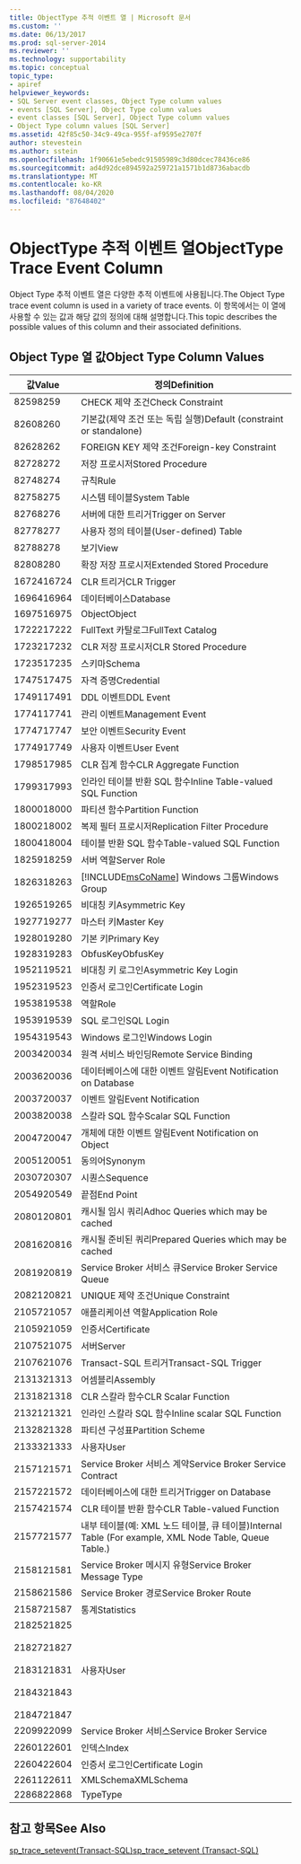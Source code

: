 ```yaml
---
title: ObjectType 추적 이벤트 열 | Microsoft 문서
ms.custom: ''
ms.date: 06/13/2017
ms.prod: sql-server-2014
ms.reviewer: ''
ms.technology: supportability
ms.topic: conceptual
topic_type:
- apiref
helpviewer_keywords:
- SQL Server event classes, Object Type column values
- events [SQL Server], Object Type column values
- event classes [SQL Server], Object Type column values
- Object Type column values [SQL Server]
ms.assetid: 42f85c50-34c9-49ca-955f-af9595e2707f
author: stevestein
ms.author: sstein
ms.openlocfilehash: 1f90661e5ebedc91505989c3d80dcec78436ce86
ms.sourcegitcommit: ad4d92dce894592a259721a1571b1d8736abacdb
ms.translationtype: MT
ms.contentlocale: ko-KR
ms.lasthandoff: 08/04/2020
ms.locfileid: "87648402"
---
```

# <a name="objecttype-trace-event-column"></a><span data-ttu-id="ca3ce-102">ObjectType 추적 이벤트 열</span><span class="sxs-lookup"><span data-stu-id="ca3ce-102">ObjectType Trace Event Column</span></span>
  <span data-ttu-id="ca3ce-103">Object Type 추적 이벤트 열은 다양한 추적 이벤트에 사용됩니다.</span><span class="sxs-lookup"><span data-stu-id="ca3ce-103">The Object Type trace event column is used in a variety of trace events.</span></span> <span data-ttu-id="ca3ce-104">이 항목에서는 이 열에 사용할 수 있는 값과 해당 값의 정의에 대해 설명합니다.</span><span class="sxs-lookup"><span data-stu-id="ca3ce-104">This topic describes the possible values of this column and their associated definitions.</span></span>  
  
## <a name="object-type-column-values"></a><span data-ttu-id="ca3ce-105">Object Type 열 값</span><span class="sxs-lookup"><span data-stu-id="ca3ce-105">Object Type Column Values</span></span>  
  
|<span data-ttu-id="ca3ce-106">값</span><span class="sxs-lookup"><span data-stu-id="ca3ce-106">Value</span></span>|<span data-ttu-id="ca3ce-107">정의</span><span class="sxs-lookup"><span data-stu-id="ca3ce-107">Definition</span></span>|  
|-----------|----------------|  
|<span data-ttu-id="ca3ce-108">8259</span><span class="sxs-lookup"><span data-stu-id="ca3ce-108">8259</span></span>|<span data-ttu-id="ca3ce-109">CHECK 제약 조건</span><span class="sxs-lookup"><span data-stu-id="ca3ce-109">Check Constraint</span></span>|  
|<span data-ttu-id="ca3ce-110">8260</span><span class="sxs-lookup"><span data-stu-id="ca3ce-110">8260</span></span>|<span data-ttu-id="ca3ce-111">기본값(제약 조건 또는 독립 실행)</span><span class="sxs-lookup"><span data-stu-id="ca3ce-111">Default (constraint or standalone)</span></span>|  
|<span data-ttu-id="ca3ce-112">8262</span><span class="sxs-lookup"><span data-stu-id="ca3ce-112">8262</span></span>|<span data-ttu-id="ca3ce-113">FOREIGN KEY 제약 조건</span><span class="sxs-lookup"><span data-stu-id="ca3ce-113">Foreign-key Constraint</span></span>|  
|<span data-ttu-id="ca3ce-114">8272</span><span class="sxs-lookup"><span data-stu-id="ca3ce-114">8272</span></span>|<span data-ttu-id="ca3ce-115">저장 프로시저</span><span class="sxs-lookup"><span data-stu-id="ca3ce-115">Stored Procedure</span></span>|  
|<span data-ttu-id="ca3ce-116">8274</span><span class="sxs-lookup"><span data-stu-id="ca3ce-116">8274</span></span>|<span data-ttu-id="ca3ce-117">규칙</span><span class="sxs-lookup"><span data-stu-id="ca3ce-117">Rule</span></span>|  
|<span data-ttu-id="ca3ce-118">8275</span><span class="sxs-lookup"><span data-stu-id="ca3ce-118">8275</span></span>|<span data-ttu-id="ca3ce-119">시스템 테이블</span><span class="sxs-lookup"><span data-stu-id="ca3ce-119">System Table</span></span>|  
|<span data-ttu-id="ca3ce-120">8276</span><span class="sxs-lookup"><span data-stu-id="ca3ce-120">8276</span></span>|<span data-ttu-id="ca3ce-121">서버에 대한 트리거</span><span class="sxs-lookup"><span data-stu-id="ca3ce-121">Trigger on Server</span></span>|  
|<span data-ttu-id="ca3ce-122">8277</span><span class="sxs-lookup"><span data-stu-id="ca3ce-122">8277</span></span>|<span data-ttu-id="ca3ce-123">사용자 정의 테이블</span><span class="sxs-lookup"><span data-stu-id="ca3ce-123">(User-defined) Table</span></span>|  
|<span data-ttu-id="ca3ce-124">8278</span><span class="sxs-lookup"><span data-stu-id="ca3ce-124">8278</span></span>|<span data-ttu-id="ca3ce-125">보기</span><span class="sxs-lookup"><span data-stu-id="ca3ce-125">View</span></span>|  
|<span data-ttu-id="ca3ce-126">8280</span><span class="sxs-lookup"><span data-stu-id="ca3ce-126">8280</span></span>|<span data-ttu-id="ca3ce-127">확장 저장 프로시저</span><span class="sxs-lookup"><span data-stu-id="ca3ce-127">Extended Stored Procedure</span></span>|  
|<span data-ttu-id="ca3ce-128">16724</span><span class="sxs-lookup"><span data-stu-id="ca3ce-128">16724</span></span>|<span data-ttu-id="ca3ce-129">CLR 트리거</span><span class="sxs-lookup"><span data-stu-id="ca3ce-129">CLR Trigger</span></span>|  
|<span data-ttu-id="ca3ce-130">16964</span><span class="sxs-lookup"><span data-stu-id="ca3ce-130">16964</span></span>|<span data-ttu-id="ca3ce-131">데이터베이스</span><span class="sxs-lookup"><span data-stu-id="ca3ce-131">Database</span></span>|  
|<span data-ttu-id="ca3ce-132">16975</span><span class="sxs-lookup"><span data-stu-id="ca3ce-132">16975</span></span>|<span data-ttu-id="ca3ce-133">Object</span><span class="sxs-lookup"><span data-stu-id="ca3ce-133">Object</span></span>|  
|<span data-ttu-id="ca3ce-134">17222</span><span class="sxs-lookup"><span data-stu-id="ca3ce-134">17222</span></span>|<span data-ttu-id="ca3ce-135">FullText 카탈로그</span><span class="sxs-lookup"><span data-stu-id="ca3ce-135">FullText Catalog</span></span>|  
|<span data-ttu-id="ca3ce-136">17232</span><span class="sxs-lookup"><span data-stu-id="ca3ce-136">17232</span></span>|<span data-ttu-id="ca3ce-137">CLR 저장 프로시저</span><span class="sxs-lookup"><span data-stu-id="ca3ce-137">CLR Stored Procedure</span></span>|  
|<span data-ttu-id="ca3ce-138">17235</span><span class="sxs-lookup"><span data-stu-id="ca3ce-138">17235</span></span>|<span data-ttu-id="ca3ce-139">스키마</span><span class="sxs-lookup"><span data-stu-id="ca3ce-139">Schema</span></span>|  
|<span data-ttu-id="ca3ce-140">17475</span><span class="sxs-lookup"><span data-stu-id="ca3ce-140">17475</span></span>|<span data-ttu-id="ca3ce-141">자격 증명</span><span class="sxs-lookup"><span data-stu-id="ca3ce-141">Credential</span></span>|  
|<span data-ttu-id="ca3ce-142">17491</span><span class="sxs-lookup"><span data-stu-id="ca3ce-142">17491</span></span>|<span data-ttu-id="ca3ce-143">DDL 이벤트</span><span class="sxs-lookup"><span data-stu-id="ca3ce-143">DDL Event</span></span>|  
|<span data-ttu-id="ca3ce-144">17741</span><span class="sxs-lookup"><span data-stu-id="ca3ce-144">17741</span></span>|<span data-ttu-id="ca3ce-145">관리 이벤트</span><span class="sxs-lookup"><span data-stu-id="ca3ce-145">Management Event</span></span>|  
|<span data-ttu-id="ca3ce-146">17747</span><span class="sxs-lookup"><span data-stu-id="ca3ce-146">17747</span></span>|<span data-ttu-id="ca3ce-147">보안 이벤트</span><span class="sxs-lookup"><span data-stu-id="ca3ce-147">Security Event</span></span>|  
|<span data-ttu-id="ca3ce-148">17749</span><span class="sxs-lookup"><span data-stu-id="ca3ce-148">17749</span></span>|<span data-ttu-id="ca3ce-149">사용자 이벤트</span><span class="sxs-lookup"><span data-stu-id="ca3ce-149">User Event</span></span>|  
|<span data-ttu-id="ca3ce-150">17985</span><span class="sxs-lookup"><span data-stu-id="ca3ce-150">17985</span></span>|<span data-ttu-id="ca3ce-151">CLR 집계 함수</span><span class="sxs-lookup"><span data-stu-id="ca3ce-151">CLR Aggregate Function</span></span>|  
|<span data-ttu-id="ca3ce-152">17993</span><span class="sxs-lookup"><span data-stu-id="ca3ce-152">17993</span></span>|<span data-ttu-id="ca3ce-153">인라인 테이블 반환 SQL 함수</span><span class="sxs-lookup"><span data-stu-id="ca3ce-153">Inline Table-valued SQL Function</span></span>|  
|<span data-ttu-id="ca3ce-154">18000</span><span class="sxs-lookup"><span data-stu-id="ca3ce-154">18000</span></span>|<span data-ttu-id="ca3ce-155">파티션 함수</span><span class="sxs-lookup"><span data-stu-id="ca3ce-155">Partition Function</span></span>|  
|<span data-ttu-id="ca3ce-156">18002</span><span class="sxs-lookup"><span data-stu-id="ca3ce-156">18002</span></span>|<span data-ttu-id="ca3ce-157">복제 필터 프로시저</span><span class="sxs-lookup"><span data-stu-id="ca3ce-157">Replication Filter Procedure</span></span>|  
|<span data-ttu-id="ca3ce-158">18004</span><span class="sxs-lookup"><span data-stu-id="ca3ce-158">18004</span></span>|<span data-ttu-id="ca3ce-159">테이블 반환 SQL 함수</span><span class="sxs-lookup"><span data-stu-id="ca3ce-159">Table-valued SQL Function</span></span>|  
|<span data-ttu-id="ca3ce-160">18259</span><span class="sxs-lookup"><span data-stu-id="ca3ce-160">18259</span></span>|<span data-ttu-id="ca3ce-161">서버 역할</span><span class="sxs-lookup"><span data-stu-id="ca3ce-161">Server Role</span></span>|  
|<span data-ttu-id="ca3ce-162">18263</span><span class="sxs-lookup"><span data-stu-id="ca3ce-162">18263</span></span>|[!INCLUDE[msCoName](../../includes/msconame-md.md)] <span data-ttu-id="ca3ce-163">Windows 그룹</span><span class="sxs-lookup"><span data-stu-id="ca3ce-163">Windows Group</span></span>|  
|<span data-ttu-id="ca3ce-164">19265</span><span class="sxs-lookup"><span data-stu-id="ca3ce-164">19265</span></span>|<span data-ttu-id="ca3ce-165">비대칭 키</span><span class="sxs-lookup"><span data-stu-id="ca3ce-165">Asymmetric Key</span></span>|  
|<span data-ttu-id="ca3ce-166">19277</span><span class="sxs-lookup"><span data-stu-id="ca3ce-166">19277</span></span>|<span data-ttu-id="ca3ce-167">마스터 키</span><span class="sxs-lookup"><span data-stu-id="ca3ce-167">Master Key</span></span>|  
|<span data-ttu-id="ca3ce-168">19280</span><span class="sxs-lookup"><span data-stu-id="ca3ce-168">19280</span></span>|<span data-ttu-id="ca3ce-169">기본 키</span><span class="sxs-lookup"><span data-stu-id="ca3ce-169">Primary Key</span></span>|  
|<span data-ttu-id="ca3ce-170">19283</span><span class="sxs-lookup"><span data-stu-id="ca3ce-170">19283</span></span>|<span data-ttu-id="ca3ce-171">ObfusKey</span><span class="sxs-lookup"><span data-stu-id="ca3ce-171">ObfusKey</span></span>|  
|<span data-ttu-id="ca3ce-172">19521</span><span class="sxs-lookup"><span data-stu-id="ca3ce-172">19521</span></span>|<span data-ttu-id="ca3ce-173">비대칭 키 로그인</span><span class="sxs-lookup"><span data-stu-id="ca3ce-173">Asymmetric Key Login</span></span>|  
|<span data-ttu-id="ca3ce-174">19523</span><span class="sxs-lookup"><span data-stu-id="ca3ce-174">19523</span></span>|<span data-ttu-id="ca3ce-175">인증서 로그인</span><span class="sxs-lookup"><span data-stu-id="ca3ce-175">Certificate Login</span></span>|  
|<span data-ttu-id="ca3ce-176">19538</span><span class="sxs-lookup"><span data-stu-id="ca3ce-176">19538</span></span>|<span data-ttu-id="ca3ce-177">역할</span><span class="sxs-lookup"><span data-stu-id="ca3ce-177">Role</span></span>|  
|<span data-ttu-id="ca3ce-178">19539</span><span class="sxs-lookup"><span data-stu-id="ca3ce-178">19539</span></span>|<span data-ttu-id="ca3ce-179">SQL 로그인</span><span class="sxs-lookup"><span data-stu-id="ca3ce-179">SQL Login</span></span>|  
|<span data-ttu-id="ca3ce-180">19543</span><span class="sxs-lookup"><span data-stu-id="ca3ce-180">19543</span></span>|<span data-ttu-id="ca3ce-181">Windows 로그인</span><span class="sxs-lookup"><span data-stu-id="ca3ce-181">Windows Login</span></span>|  
|<span data-ttu-id="ca3ce-182">20034</span><span class="sxs-lookup"><span data-stu-id="ca3ce-182">20034</span></span>|<span data-ttu-id="ca3ce-183">원격 서비스 바인딩</span><span class="sxs-lookup"><span data-stu-id="ca3ce-183">Remote Service Binding</span></span>|  
|<span data-ttu-id="ca3ce-184">20036</span><span class="sxs-lookup"><span data-stu-id="ca3ce-184">20036</span></span>|<span data-ttu-id="ca3ce-185">데이터베이스에 대한 이벤트 알림</span><span class="sxs-lookup"><span data-stu-id="ca3ce-185">Event Notification on Database</span></span>|  
|<span data-ttu-id="ca3ce-186">20037</span><span class="sxs-lookup"><span data-stu-id="ca3ce-186">20037</span></span>|<span data-ttu-id="ca3ce-187">이벤트 알림</span><span class="sxs-lookup"><span data-stu-id="ca3ce-187">Event Notification</span></span>|  
|<span data-ttu-id="ca3ce-188">20038</span><span class="sxs-lookup"><span data-stu-id="ca3ce-188">20038</span></span>|<span data-ttu-id="ca3ce-189">스칼라 SQL 함수</span><span class="sxs-lookup"><span data-stu-id="ca3ce-189">Scalar SQL Function</span></span>|  
|<span data-ttu-id="ca3ce-190">20047</span><span class="sxs-lookup"><span data-stu-id="ca3ce-190">20047</span></span>|<span data-ttu-id="ca3ce-191">개체에 대한 이벤트 알림</span><span class="sxs-lookup"><span data-stu-id="ca3ce-191">Event Notification on Object</span></span>|  
|<span data-ttu-id="ca3ce-192">20051</span><span class="sxs-lookup"><span data-stu-id="ca3ce-192">20051</span></span>|<span data-ttu-id="ca3ce-193">동의어</span><span class="sxs-lookup"><span data-stu-id="ca3ce-193">Synonym</span></span>|  
|<span data-ttu-id="ca3ce-194">20307</span><span class="sxs-lookup"><span data-stu-id="ca3ce-194">20307</span></span>|<span data-ttu-id="ca3ce-195">시퀀스</span><span class="sxs-lookup"><span data-stu-id="ca3ce-195">Sequence</span></span>|  
|<span data-ttu-id="ca3ce-196">20549</span><span class="sxs-lookup"><span data-stu-id="ca3ce-196">20549</span></span>|<span data-ttu-id="ca3ce-197">끝점</span><span class="sxs-lookup"><span data-stu-id="ca3ce-197">End Point</span></span>|  
|<span data-ttu-id="ca3ce-198">20801</span><span class="sxs-lookup"><span data-stu-id="ca3ce-198">20801</span></span>|<span data-ttu-id="ca3ce-199">캐시될 임시 쿼리</span><span class="sxs-lookup"><span data-stu-id="ca3ce-199">Adhoc Queries which may be cached</span></span>|  
|<span data-ttu-id="ca3ce-200">20816</span><span class="sxs-lookup"><span data-stu-id="ca3ce-200">20816</span></span>|<span data-ttu-id="ca3ce-201">캐시될 준비된 쿼리</span><span class="sxs-lookup"><span data-stu-id="ca3ce-201">Prepared Queries which may be cached</span></span>|  
|<span data-ttu-id="ca3ce-202">20819</span><span class="sxs-lookup"><span data-stu-id="ca3ce-202">20819</span></span>|<span data-ttu-id="ca3ce-203">Service Broker 서비스 큐</span><span class="sxs-lookup"><span data-stu-id="ca3ce-203">Service Broker Service Queue</span></span>|  
|<span data-ttu-id="ca3ce-204">20821</span><span class="sxs-lookup"><span data-stu-id="ca3ce-204">20821</span></span>|<span data-ttu-id="ca3ce-205">UNIQUE 제약 조건</span><span class="sxs-lookup"><span data-stu-id="ca3ce-205">Unique Constraint</span></span>|  
|<span data-ttu-id="ca3ce-206">21057</span><span class="sxs-lookup"><span data-stu-id="ca3ce-206">21057</span></span>|<span data-ttu-id="ca3ce-207">애플리케이션 역할</span><span class="sxs-lookup"><span data-stu-id="ca3ce-207">Application Role</span></span>|  
|<span data-ttu-id="ca3ce-208">21059</span><span class="sxs-lookup"><span data-stu-id="ca3ce-208">21059</span></span>|<span data-ttu-id="ca3ce-209">인증서</span><span class="sxs-lookup"><span data-stu-id="ca3ce-209">Certificate</span></span>|  
|<span data-ttu-id="ca3ce-210">21075</span><span class="sxs-lookup"><span data-stu-id="ca3ce-210">21075</span></span>|<span data-ttu-id="ca3ce-211">서버</span><span class="sxs-lookup"><span data-stu-id="ca3ce-211">Server</span></span>|  
|<span data-ttu-id="ca3ce-212">21076</span><span class="sxs-lookup"><span data-stu-id="ca3ce-212">21076</span></span>|<span data-ttu-id="ca3ce-213">Transact-SQL 트리거</span><span class="sxs-lookup"><span data-stu-id="ca3ce-213">Transact-SQL Trigger</span></span>|  
|<span data-ttu-id="ca3ce-214">21313</span><span class="sxs-lookup"><span data-stu-id="ca3ce-214">21313</span></span>|<span data-ttu-id="ca3ce-215">어셈블리</span><span class="sxs-lookup"><span data-stu-id="ca3ce-215">Assembly</span></span>|  
|<span data-ttu-id="ca3ce-216">21318</span><span class="sxs-lookup"><span data-stu-id="ca3ce-216">21318</span></span>|<span data-ttu-id="ca3ce-217">CLR 스칼라 함수</span><span class="sxs-lookup"><span data-stu-id="ca3ce-217">CLR Scalar Function</span></span>|  
|<span data-ttu-id="ca3ce-218">21321</span><span class="sxs-lookup"><span data-stu-id="ca3ce-218">21321</span></span>|<span data-ttu-id="ca3ce-219">인라인 스칼라 SQL 함수</span><span class="sxs-lookup"><span data-stu-id="ca3ce-219">Inline scalar SQL Function</span></span>|  
|<span data-ttu-id="ca3ce-220">21328</span><span class="sxs-lookup"><span data-stu-id="ca3ce-220">21328</span></span>|<span data-ttu-id="ca3ce-221">파티션 구성표</span><span class="sxs-lookup"><span data-stu-id="ca3ce-221">Partition Scheme</span></span>|  
|<span data-ttu-id="ca3ce-222">21333</span><span class="sxs-lookup"><span data-stu-id="ca3ce-222">21333</span></span>|<span data-ttu-id="ca3ce-223">사용자</span><span class="sxs-lookup"><span data-stu-id="ca3ce-223">User</span></span>|  
|<span data-ttu-id="ca3ce-224">21571</span><span class="sxs-lookup"><span data-stu-id="ca3ce-224">21571</span></span>|<span data-ttu-id="ca3ce-225">Service Broker 서비스 계약</span><span class="sxs-lookup"><span data-stu-id="ca3ce-225">Service Broker Service Contract</span></span>|  
|<span data-ttu-id="ca3ce-226">21572</span><span class="sxs-lookup"><span data-stu-id="ca3ce-226">21572</span></span>|<span data-ttu-id="ca3ce-227">데이터베이스에 대한 트리거</span><span class="sxs-lookup"><span data-stu-id="ca3ce-227">Trigger on Database</span></span>|  
|<span data-ttu-id="ca3ce-228">21574</span><span class="sxs-lookup"><span data-stu-id="ca3ce-228">21574</span></span>|<span data-ttu-id="ca3ce-229">CLR 테이블 반환 함수</span><span class="sxs-lookup"><span data-stu-id="ca3ce-229">CLR Table-valued Function</span></span>|  
|<span data-ttu-id="ca3ce-230">21577</span><span class="sxs-lookup"><span data-stu-id="ca3ce-230">21577</span></span>|<span data-ttu-id="ca3ce-231">내부 테이블(예: XML 노드 테이블, 큐 테이블)</span><span class="sxs-lookup"><span data-stu-id="ca3ce-231">Internal Table (For example, XML Node Table, Queue Table.)</span></span>|  
|<span data-ttu-id="ca3ce-232">21581</span><span class="sxs-lookup"><span data-stu-id="ca3ce-232">21581</span></span>|<span data-ttu-id="ca3ce-233">Service Broker 메시지 유형</span><span class="sxs-lookup"><span data-stu-id="ca3ce-233">Service Broker Message Type</span></span>|  
|<span data-ttu-id="ca3ce-234">21586</span><span class="sxs-lookup"><span data-stu-id="ca3ce-234">21586</span></span>|<span data-ttu-id="ca3ce-235">Service Broker 경로</span><span class="sxs-lookup"><span data-stu-id="ca3ce-235">Service Broker Route</span></span>|  
|<span data-ttu-id="ca3ce-236">21587</span><span class="sxs-lookup"><span data-stu-id="ca3ce-236">21587</span></span>|<span data-ttu-id="ca3ce-237">통계</span><span class="sxs-lookup"><span data-stu-id="ca3ce-237">Statistics</span></span>|  
|<span data-ttu-id="ca3ce-238">21825</span><span class="sxs-lookup"><span data-stu-id="ca3ce-238">21825</span></span><br /><br /> <span data-ttu-id="ca3ce-239">21827</span><span class="sxs-lookup"><span data-stu-id="ca3ce-239">21827</span></span><br /><br /> <span data-ttu-id="ca3ce-240">21831</span><span class="sxs-lookup"><span data-stu-id="ca3ce-240">21831</span></span><br /><br /> <span data-ttu-id="ca3ce-241">21843</span><span class="sxs-lookup"><span data-stu-id="ca3ce-241">21843</span></span><br /><br /> <span data-ttu-id="ca3ce-242">21847</span><span class="sxs-lookup"><span data-stu-id="ca3ce-242">21847</span></span>|<span data-ttu-id="ca3ce-243">사용자</span><span class="sxs-lookup"><span data-stu-id="ca3ce-243">User</span></span>|  
|<span data-ttu-id="ca3ce-244">22099</span><span class="sxs-lookup"><span data-stu-id="ca3ce-244">22099</span></span>|<span data-ttu-id="ca3ce-245">Service Broker 서비스</span><span class="sxs-lookup"><span data-stu-id="ca3ce-245">Service Broker Service</span></span>|  
|<span data-ttu-id="ca3ce-246">22601</span><span class="sxs-lookup"><span data-stu-id="ca3ce-246">22601</span></span>|<span data-ttu-id="ca3ce-247">인덱스</span><span class="sxs-lookup"><span data-stu-id="ca3ce-247">Index</span></span>|  
|<span data-ttu-id="ca3ce-248">22604</span><span class="sxs-lookup"><span data-stu-id="ca3ce-248">22604</span></span>|<span data-ttu-id="ca3ce-249">인증서 로그인</span><span class="sxs-lookup"><span data-stu-id="ca3ce-249">Certificate Login</span></span>|  
|<span data-ttu-id="ca3ce-250">22611</span><span class="sxs-lookup"><span data-stu-id="ca3ce-250">22611</span></span>|<span data-ttu-id="ca3ce-251">XMLSchema</span><span class="sxs-lookup"><span data-stu-id="ca3ce-251">XMLSchema</span></span>|  
|<span data-ttu-id="ca3ce-252">22868</span><span class="sxs-lookup"><span data-stu-id="ca3ce-252">22868</span></span>|<span data-ttu-id="ca3ce-253">Type</span><span class="sxs-lookup"><span data-stu-id="ca3ce-253">Type</span></span>|  
  
## <a name="see-also"></a><span data-ttu-id="ca3ce-254">참고 항목</span><span class="sxs-lookup"><span data-stu-id="ca3ce-254">See Also</span></span>  
 [<span data-ttu-id="ca3ce-255">sp_trace_setevent&#40;Transact-SQL&#41;</span><span class="sxs-lookup"><span data-stu-id="ca3ce-255">sp_trace_setevent &#40;Transact-SQL&#41;</span></span>](/sql/relational-databases/system-stored-procedures/sp-trace-setevent-transact-sql)  
  
  
